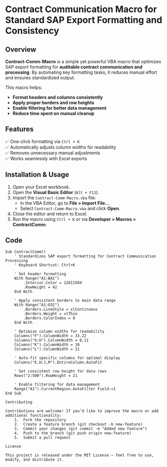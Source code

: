# Contract Communication Macro for Standard SAP Export Formatting and Consistency

## Overview
**Contract-Comm-Macro** is a simple yet powerful VBA macro that optimizes SAP export formatting for **auditable contract communication and processing**. By automating key formatting tasks, it reduces manual effort and ensures standardized output.

This macro helps:
- **Format headers and columns consistently**
- **Apply proper borders and row heights**
- **Enable filtering for better data management**
- **Reduce time spent on manual cleanup**

## Features
✅ One-click formatting via `Ctrl + K`  
✅ Automatically adjusts column widths for readability  
✅ Removes unnecessary manual adjustments  
✅ Works seamlessly with Excel exports  

## Installation & Usage
1. Open your Excel workbook.
2. Open the **Visual Basic Editor** (`Alt + F11`).
3. Import the `Contract-Comm-Macro.vba` file:
   - In the VBA Editor, go to **File > Import File...**
   - Select `Contract-Comm-Macro.vba` and click **Open**.
4. Close the editor and return to Excel.
5. Run the macro using `Ctrl + K` or via **Developer > Macros > ContractComm**.

## Code
```vba
Sub ContractComm()
    ' Standardizes SAP export formatting for Contract Communication Processing
    ' Keyboard Shortcut: Ctrl+K

    ' Set header formatting
    With Range("A1:BA1")
        .Interior.Color = 12611584
        .RowHeight = 42
    End With

    ' Apply consistent borders to main data range
    With Range("A1:O32")
        .Borders.LineStyle = xlContinuous
        .Borders.Weight = xlThin
        .Borders.ColorIndex = 0
    End With

    ' Optimize column widths for readability
    Columns("F").ColumnWidth = 33.22
    Columns("G:H").ColumnWidth = 8.11
    Columns("K").ColumnWidth = 10
    Columns("L").ColumnWidth = 11

    ' Auto-fit specific columns for optimal display
    Columns("E,H:J,M").EntireColumn.AutoFit

    ' Set consistent row height for data rows
    Rows("2:500").RowHeight = 21

    ' Enable filtering for data management
    Range("A1").CurrentRegion.AutoFilter Field:=1
End Sub

Contributing

Contributions are welcome! If you’d like to improve the macro or add additional functionality:
	1.	Fork the repository
	2.	Create a feature branch (git checkout -b new-feature)
	3.	Commit your changes (git commit -m "Added new feature")
	4.	Push to the branch (git push origin new-feature)
	5.	Submit a pull request

License

This project is released under the MIT License – feel free to use, modify, and distribute it.